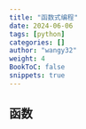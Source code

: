 ```yaml
---
title: "函数式编程"
date: 2024-06-06
tags: [python]
categories: []
author: "wangy32"
weight: 4
BookToC: false
snippets: true
---
```


## 函数

